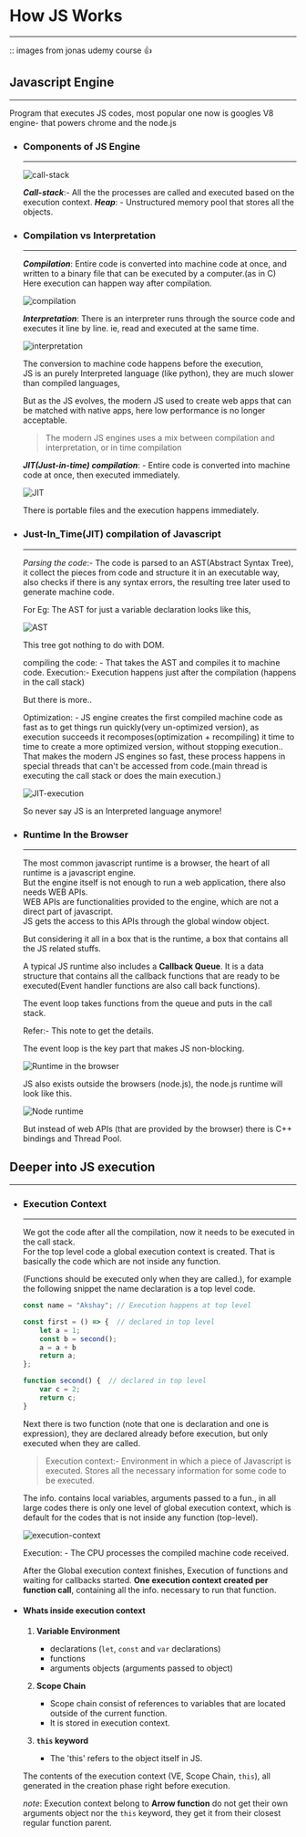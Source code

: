 
# How JS Works

---

:: images from jonas udemy course :+1:

## Javascript Engine

---

Program that executes JS codes, most popular one now is googles V8 engine- that powers chrome and the node.js

* ### Components of JS Engine

    ---

    ![call-stack](./images/call_stack.png)

    ***Call-stack***:- All the the processes are called and executed based on the execution context.
    ***Heap***: - Unstructured memory pool that stores all the objects.

* ### Compilation vs Interpretation

    ---
    ***Compilation***: Entire code is converted into machine code at once, and written to a binary file that can be executed by a computer.(as in C)\
    Here execution can happen way after compilation.

    ![compilation](./images/compilation.png)

    ***Interpretation***: There is an interpreter runs through the source code and executes it line by line.
    ie, read and executed at the same time.

    ![interpretation](./images/interpretation.png)

    The conversion to machine code happens before the execution,\
    JS is an purely Interpreted language (like python), they are much slower than compiled languages,

    But as the JS evolves, the modern JS used to create web apps that can be matched with native apps,
    here low performance is no longer acceptable.

    > The modern JS engines uses a mix between compilation and interpretation, or in time compilation

    ***JIT(Just-in-time) compilation***: - Entire code is converted into machine code at once, then executed immediately.

    ![JIT](./images/JIT.png)

    There is portable files and the execution happens immediately.

* ### Just-In_Time(JIT) compilation of Javascript

    ---
    *Parsing the code*:- The code is parsed to an AST(Abstract Syntax Tree), it collect the pieces from code and structure it in an executable way, also checks if there is any syntax errors, the resulting tree later used to generate machine code.

    For Eg: The AST for just a variable declaration looks like this,

    ![AST](./images/AST.png)

    This tree got nothing to do with DOM.

    compiling the code: -  That takes the AST and compiles it to machine code.
    Execution:- Execution happens just after the compilation (happens in the call stack)

    But there is more..

    Optimization: - JS engine creates the first compiled machine code as fast as to get things run quickly(very un-optimized version), as execution succeeds it recomposes(optimization + recompiling) it time to time to create a more optimized version, without stopping execution..\
    That makes the modern JS engines so fast, these process happens in special threads that can't be accessed from code.(main thread is executing the call stack or does the main execution.)

    ![JIT-execution](./images/JIT-execution.png)

    So never say JS is an Interpreted language anymore!

* ### Runtime In the Browser

    ---

    The most common javascript runtime is a browser, the heart of all runtime is a javascript engine.\
    But the engine itself is not enough to run a web application, there also needs WEB APIs.\
    WEB APIs are functionalities provided to the engine, which are not a direct part of javascript.\
    JS gets the access to this APIs through the global window object.

    But considering it all in a box that is the runtime, a box that contains all the JS related stuffs.

    A typical JS runtime also includes a **Callback Queue**. It is a data structure that contains all the callback functions that are ready to be executed(Event handler functions are also call back functions).

    The event loop takes functions from the queue and puts in the call stack.

    Refer:- This note to get the details.

    The event loop is the key part that makes JS non-blocking.

    ![Runtime in the browser](./images/browser-runtime.png)

    JS also exists outside the browsers (node.js), the node.js runtime will look like this.

    ![Node runtime](./images/node-runtime.png)

    But instead of web APIs (that are provided by the browser) there is C++ bindings and Thread Pool.

## Deeper into JS execution

---

* ### Execution Context

    ---

    We got the code after all the compilation, now it needs to be executed in the call stack.\
    For the top level code a global execution context is created. That is basically the code which are not inside any function.

    (Functions should be executed only when they are called.), for example the following snippet the name declaration is a top level code.

    ```javascript
    const name = "Akshay"; // Execution happens at top level

    const first = () => {  // declared in top level
        let a = 1;
        const b = second();
        a = a + b
        return a;
    };

    function second() {  // declared in top level
        var c = 2;
        return c;
    }
    ```

    Next there is two function (note that one is declaration and one is expression), they are declared already before execution, but only executed when they are called.

    > Execution context:- Environment in which a piece of Javascript is executed. Stores all the necessary information for some code to be executed.

    The info. contains local variables, arguments passed to a fun., in all large codes there is only one level of global execution context, which is default for the codes that is not inside any function (top-level).

    ![execution-context](images/execution-context.png)

    Execution: - The CPU processes the compiled machine code received.

    After the Global execution context finishes, Execution of functions and waiting for callbacks started. **One execution context created per function call**, containing all the info. necessary to run that function.

* #### Whats inside execution context

  1. **Variable Environment**
     * declarations (`let`, `const` and `var` declarations)
     * functions
     * arguments objects (arguments passed to object)

  2. **Scope Chain**
     * Scope chain consist of references to variables that are located outside of the current function.
     * It is stored in execution context.

  3. **`this` keyword**
     * The 'this' refers to the object itself in JS.

    The contents of the execution context (VE, Scope Chain, `this`), all generated in the creation phase right before execution.

    *note*: Execution context belong to **Arrow function** do not get their own arguments object nor the `this` keyword, they get it from their closest regular function parent.

